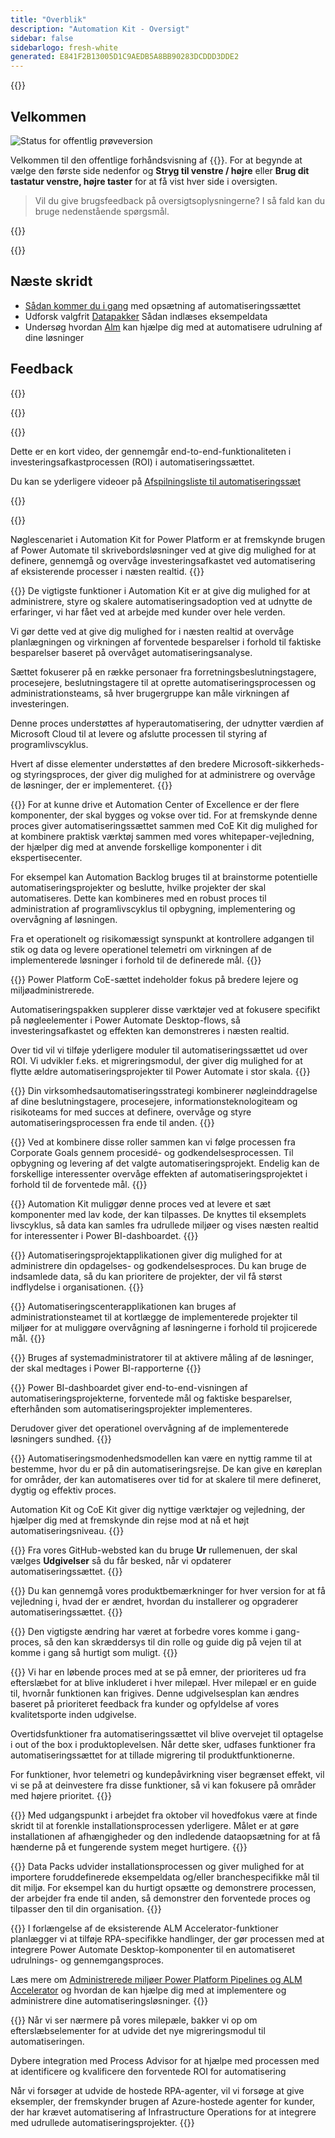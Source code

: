 ```yaml
---
title: "Overblik"
description: "Automation Kit - Oversigt"
sidebar: false
sidebarlogo: fresh-white
generated: E841F2B13005D1C9AEDB5A8BB90283DCDDD3DDE2
---
```


<div class="optional">

{{<toc>}}

## Velkommen

![Status for offentlig prøveversion](/images/illustrations/status-public-preview.svg)

Velkommen til den offentlige forhåndsvisning af {{<product-name>}}. For at begynde at vælge den første side nedenfor og **Stryg til venstre / højre** eller **Brug dit tastatur venstre, højre taster** for at få vist hver side i oversigten.

> Vil du give brugsfeedback på oversigtsoplysningerne? I så fald kan du bruge nedenstående spørgsmål.

</div>

{{<presentation slides="0,1,2,3,4,5,6,7,8,9,10,11,12,13,14,15,16,17,18,19,20">}}

<div class="optional">

{{<presentationStyles>}}

## Næste skridt

- [Sådan kommer du i gang](/da/get-started) med opsætning af automatiseringssættet
- Udforsk valgfrit [Datapakker](/da/features/datapacks) Sådan indlæses eksempeldata
- Undersøg hvordan [Alm](/da/features/alm) kan hjælpe dig med at automatisere udrulning af dine løsninger

## Feedback

{{<questions name="/content/da/overview.json" completed="Tak, fordi du gav feedback" showNavigationButtons="false" locale="da">}}

</div>

{{<slideStyles>}}

{{<slide id="slide0" audio="" description="Overview Video" video="VNC0PWBTRwA">}}

Dette er en kort video, der gennemgår end-to-end-funktionaliteten i investeringsafkastprocessen (ROI) i automatiseringssættet.

Du kan se yderligere videoer på [Afspilningsliste til automatiseringssæt](https://www.youtube.com/playlist?list=PLi9EhCY4z99VlRg4j7D1Or6XfXbUcEWZy)

{{</slide>}}

{{<slide  id="slide1" audio="overview/Slide01.mp3" description="Automation Kit Overview" image="overview/Slide01.SVG" >}}

Nøglescenariet i Automation Kit for Power Platform er at fremskynde brugen af Power Automate til skrivebordsløsninger ved at give dig mulighed for at definere, gennemgå og overvåge investeringsafkastet ved automatisering af eksisterende processer i næsten realtid.
{{</slide>}}

{{<slide  id="slide2" audio="overview/Slide02.mp3" description="Automation Kit Features" image="overview/Slide02.SVG" >}}
De vigtigste funktioner i Automation Kit er at give dig mulighed for at administrere, styre og skalere automatiseringsadoption ved at udnytte de erfaringer, vi har fået ved at arbejde med kunder over hele verden.

Vi gør dette ved at give dig mulighed for i næsten realtid at overvåge planlægningen og virkningen af forventede besparelser i forhold til faktiske besparelser baseret på overvåget automatiseringsanalyse.

Sættet fokuserer på en række personaer fra forretningsbeslutningstagere, procesejere, beslutningstagere til at oprette automatiseringsprocessen og administrationsteams, så hver brugergruppe kan måle virkningen af investeringen.

Denne proces understøttes af hyperautomatisering, der udnytter værdien af Microsoft Cloud til at levere og afslutte processen til styring af programlivscyklus.

Hvert af disse elementer understøttes af den bredere Microsoft-sikkerheds- og styringsproces, der giver dig mulighed for at administrere og overvåge de løsninger, der er implementeret.
{{</slide>}}

{{<slide  id="slide3" audio="overview/Slide03.mp3" description="Automation Center of Excellence Overview" image="overview/Slide03.SVG" >}}
For at kunne drive et Automation Center of Excellence er der flere komponenter, der skal bygges og vokse over tid. For at fremskynde denne proces giver automatiseringssættet sammen med CoE Kit dig mulighed for at kombinere praktisk værktøj sammen med vores whitepaper-vejledning, der hjælper dig med at anvende forskellige komponenter i dit ekspertisecenter.

For eksempel kan Automation Backlog bruges til at brainstorme potentielle automatiseringsprojekter og beslutte, hvilke projekter der skal automatiseres. Dette kan kombineres med en robust proces til administration af programlivscyklus til opbygning, implementering og overvågning af løsningen.

Fra et operationelt og risikomæssigt synspunkt at kontrollere adgangen til stik og data og levere operationel telemetri om virkningen af de implementerede løsninger i forhold til de definerede mål.
{{</slide>}}

{{<slide  id="slide4" audio="overview/Slide04.mp3" description="Automation Kit vs CoE Kit" image="overview/Slide04.SVG" >}}
Power Platform CoE-sættet indeholder fokus på bredere lejere og miljøadministrerede.

Automatiseringspakken supplerer disse værktøjer ved at fokusere specifikt på nøgleelementer i Power Automate Desktop-flows, så investeringsafkastet og effekten kan demonstreres i næsten realtid.

Over tid vil vi tilføje yderligere moduler til automatiseringssættet ud over ROI. Vi udvikler f.eks. et migreringsmodul, der giver dig mulighed for at flytte ældre automatiseringsprojekter til Power Automate i stor skala.
{{</slide>}}

{{<slide  id="slide5" audio="overview/Slide05.mp3" description="Corporate Automation Strategy" image="overview/Slide05.SVG" >}}
Din virksomhedsautomatiseringsstrategi kombinerer nøgleinddragelse af dine beslutningstagere, procesejere, informationsteknologiteam og risikoteams for med succes at definere, overvåge og styre automatiseringsprocessen fra ende til anden.
{{</slide>}}

{{<slide  id="slide6" audio="overview/Slide06.mp3" description="Corporate Automation Strategy" image="overview/Slide06.SVG" >}}
Ved at kombinere disse roller sammen kan vi følge processen fra Corporate Goals gennem procesidé- og godkendelsesprocessen. Til opbygning og levering af det valgte automatiseringsprojekt. Endelig kan de forskellige interessenter overvåge effekten af automatiseringsprojektet i forhold til de forventede mål.
{{</slide>}}

{{<slide  id="slide7" audio="overview/Slide07.mp3" description="Leveraging Automation Kit" image="overview/Slide07.SVG" >}}
Automation Kit muliggør denne proces ved at levere et sæt komponenter med lav kode, der kan tilpasses. De knyttes til eksemplets livscyklus, så data kan samles fra udrullede miljøer og vises næsten realtid for interessenter i Power BI-dashboardet.
{{</slide>}}

{{<slide  id="slide8" audio="overview/Slide08.mp3" description="Automation Projects" image="overview/Slide08.SVG" >}}
Automatiseringsprojektapplikationen giver dig mulighed for at administrere din opdagelses- og godkendelsesproces. Du kan bruge de indsamlede data, så du kan prioritere de projekter, der vil få størst indflydelse i organisationen.
{{</slide>}}

{{<slide  id="slide9" audio="overview/Slide09.mp3" description="Automation Center" image="overview/Slide09.SVG" >}}
Automatiseringscenterapplikationen kan bruges af administrationsteamet til at kortlægge de implementerede projekter til miljøer for at muliggøre overvågning af løsningerne i forhold til projicerede mål.
{{</slide>}}

{{<slide  id="slide10" audio="overview/Slide10.mp3" description="Automation Solution Manager" image="overview/Slide10.SVG" >}}
Bruges af systemadministratorer til at aktivere måling af de løsninger, der skal medtages i Power BI-rapporterne
{{</slide>}}

{{<slide  id="slide11" audio="overview/Slide11.mp3" description="Power BI Dashboard" image="overview/Slide11.SVG" >}}
Power BI-dashboardet giver end-to-end-visningen af automatiseringsprojekterne, forventede mål og faktiske besparelser, efterhånden som automatiseringsprojekter implementeres.

Derudover giver det operationel overvågning af de implementerede løsningers sundhed.
{{</slide>}}

{{<slide  id="slide12" audio="overview/Slide12.mp3" description="Automation Maturity Model" image="overview/Slide12.SVG" >}}
Automatiseringsmodenhedsmodellen kan være en nyttig ramme til at bestemme, hvor du er på din automatiseringsrejse. De kan give en køreplan for områder, der kan automatiseres over tid for at skalere til mere defineret, dygtig og effektiv proces.

Automation Kit og CoE Kit giver dig nyttige værktøjer og vejledning, der hjælper dig med at fremskynde din rejse mod at nå et højt automatiseringsniveau.
{{</slide>}}

{{<slide  id="slide13" audio="overview/Slide13.mp3" description="Monitor Automation Kit Releases" image="overview/Slide13.SVG" >}}
Fra vores GitHub-websted kan du bruge **Ur** rullemenuen, der skal vælges **Udgivelser** så du får besked, når vi opdaterer automatiseringssættet.
{{</slide>}}

{{<slide  id="slide14" audio="overview/Slide14.mp3" description="Automation Kit Release" image="overview/Slide14-Nov2022.SVG" >}}
Du kan gennemgå vores produktbemærkninger for hver version for at få vejledning i, hvad der er ændret, hvordan du installerer og opgraderer automatiseringssættet.
{{</slide>}}

{{<slide  id="slide15" audio="overview/Slide15.mp3" description="Automation Kit Getting Started" image="overview/Slide15.SVG" >}}
Den vigtigste ændring har været at forbedre vores komme i gang-proces, så den kan skræddersys til din rolle og guide dig på vejen til at komme i gang så hurtigt som muligt.
{{</slide>}}

{{<slide  id="slide16" audio="overview/Slide16.mp3" description="What's Next" image="overview/Slide16.SVG" >}}
Vi har en løbende proces med at se på emner, der prioriteres ud fra efterslæbet for at blive inkluderet i hver milepæl. Hver milepæl er en guide til, hvornår funktionen kan frigives. Denne udgivelsesplan kan ændres baseret på prioriteret feedback fra kunder og opfyldelse af vores kvalitetsporte inden udgivelse.

Overtidsfunktioner fra automatiseringssættet vil blive overvejet til optagelse i out of the box i produktoplevelsen. Når dette sker, udfases funktioner fra automatiseringssættet for at tillade migrering til produktfunktionerne.

For funktioner, hvor telemetri og kundepåvirkning viser begrænset effekt, vil vi se på at deinvestere fra disse funktioner, så vi kan fokusere på områder med højere prioritet.
{{</slide>}}

{{<slide  id="slide17" audio="overview/Slide17.mp3" description="Simplifying the Install Process" image="overview/Slide17.SVG" >}}
Med udgangspunkt i arbejdet fra oktober vil hovedfokus være at finde skridt til at forenkle installationsprocessen yderligere. Målet er at gøre installationen af afhængigheder og den indledende dataopsætning for at få hænderne på et fungerende system meget hurtigere.
{{</slide>}}

{{<slide  id="slide18" audio="overview/Slide18.mp3" description="Sample Data" image="overview/Slide18.SVG" >}}
Data Packs udvider installationsprocessen og giver mulighed for at importere foruddefinerede eksempeldata og/eller branchespecifikke mål til dit miljø. For eksempel kan du hurtigt opsætte og demonstrere processen, der arbejder fra ende til anden, så demonstrer den forventede proces og tilpasser den til din organisation.
{{</slide>}}

{{<slide  id="slide19" audio="overview/Slide19.mp3" description="End to end ALM" image="overview/Slide19.SVG" >}}
I forlængelse af de eksisterende ALM Accelerator-funktioner planlægger vi at tilføje RPA-specifikke handlinger, der gør processen med at integrere Power Automate Desktop-komponenter til en automatiseret udrulnings- og gennemgangsproces.

Læs mere om [Administrerede miljøer Power Platform Pipelines og ALM Accelerator](/da/features/alm) og hvordan de kan hjælpe dig med at implementere og administrere dine automatiseringsløsninger.
{{</slide>}}

{{<slide  id="slide20" audio="overview/Slide20.mp3" description="Futures" image="overview/Slide20.SVG" >}}
Når vi ser nærmere på vores milepæle, bakker vi op om efterslæbselementer for at udvide det nye migreringsmodul til automatiseringen.

Dybere integration med Process Advisor for at hjælpe med processen med at identificere og kvalificere den forventede ROI for automatisering

Når vi forsøger at udvide de hostede RPA-agenter, vil vi forsøge at give eksempler, der fremskynder brugen af Azure-hostede agenter for kunder, der har krævet automatisering af Infrastructure Operations for at integrere med udrullede automatiseringsprojekter.
{{</slide>}}
